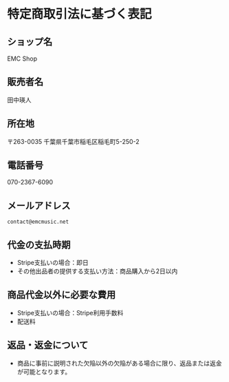 # 特定商取引法に基づく表記

## ショップ名

EMC Shop

## 販売者名

田中瑛人

## 所在地

〒263-0035 千葉県千葉市稲毛区稲毛町5-250-2

## 電話番号

070-2367-6090

## メールアドレス

`contact@emcmusic.net`

## 代金の支払時期

- Stripe支払いの場合：即日
- その他出品者の提供する支払い方法：商品購入から2日以内

## 商品代金以外に必要な費用

- Stripe支払いの場合：Stripe利用手数料
- 配送料

## 返品・返金について

- 商品に事前に説明された欠陥以外の欠陥がある場合に限り、返品または返金が可能となります。
